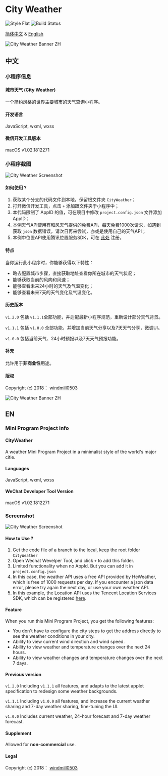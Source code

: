 # City Weather 
![Style Flat](https://img.shields.io/badge/style-flat-green.svg?longCache=true&style=flat)
![Build Status](https://travis-ci.org/typelift/Swiftz.svg?branch=master)

[简体中文](#中文) & [English](#en)

![City Weather Banner ZH](http://img.nousbuild.top/cityweather/github/cityweather-github-banner-zh.jpg)

## 中文

### 小程序信息

#### 城市天气 (City Weather)

一个简约风格的世界主要城市的天气查询小程序。

#### 开发语言

JavaScript, wxml, wxss

#### 微信开发工具版本

macOS v1.02.1812271

### 小程序截图

![City Weather Screenshot](http://img.nousbuild.top/cityweather/github/cityweather-github-screenshot-2.jpg)



#### 如何使用 ?

1. 获取某个分支的代码文件到本地，保留根文件夹 `CityWeather`；
2. 打开微信开发工具，点击 `+` 添加跟文件夹于小程序中；
3. 本代码限制了 AppID 的值，可在项目中修改 `project.config.json` 文件添加 AppID；
4. 本例天气API使用有和风天气提供的免费API，每天免费1000次请求，如遇到获取 `json` 数据错误，请次日再来尝试，亦或是使用自己的天气API；
5. 本例中位置API使用腾讯位置服务SDK，可在 [此处](https://lbs.qq.com/) 注册。

#### 特点

当你运行此小程序时，你能够获得以下特性：

- 略去配置城市步骤，直接获取地址查看你所在城市的天气状况；
- 能够获取当前的风向和风速；
- 能够查看未来24小时的天气及气温变化；
- 能够查看未来7天的天气变化及气温变化。

#### 历史版本

`v1.2.0` 包括 `v1.1.1`全部功能，并适配最新小程序规范，重新设计部分天气背景。

`v1.1.1` 包括 `v1.0.0` 全部功能，并增加当前天气分享以及7天天气分享，微调UI。

`v1.0.0` 包括当前天气、24小时预报以及7天天气预报功能。 

#### 补充

允许用于**非商业性**用途。

#### 版权

Copyright (c) 2018： [windmill0503](https://github.com/windmill0503)

 

![City Weather Banner ZH](http://img.nousbuild.top/cityweather/github/cityweather-github-banner-en.jpg)

## EN

### Mini Program Project info

#### CityWeather

A weather Mini Program Project  in a minimalist style of the world's major citie.

#### Languages

JavaScript, wxml, wxss

#### WeChat Developer Tool Version

macOS v1.02.1812271

### Screenshot

![City Weather Screenshot](http://img.nousbuild.top/cityweather/github/cityweather-github-screenshot-2.jpg)



#### How to Use ?

1. Get the code file of a branch to the local, keep the root folder `CityWeather`
2. Open Wechat Wevelper Tool, and click `+` to add this folder.
3. Limited functionality when no AppId. But you can add it in ``project.config.json``
4. In this case, the weather API uses a free API provided by HeWeather, which is free of 1000 requests per day. If you encounter a json data error, please try again the next day, or use your own weather API.
5. In this example, the Location API uses the Tencent Location Services SDK, which can be registered [here](https://lbs.qq.com/).

#### Feature
When you run this Mini Program Project, you get the following features:

+ You don't have to configure the city steps to get the address directly to see the weather conditions in your city.
+ Ability to view current wind direction and wind speed.
+ Ability to view weather and temperature changes over the next 24 hours.
+ Ability to view weather changes and temperature changes over the next 7 days.

#### Previous version

`v1.2.0` Including `v1.1.1` all features, and adapts to the latest applet specification to redesign some weather backgrounds.

`v1.1.1` Including `v1.0.0` all features, and increase the current weather sharing and 7-day weather sharing, fine-tuning the UI.

`v1.0.0` Includes current weather, 24-hour forecast and 7-day weather forecast. 

#### Supplement

Allowed for **non-commercial** use.

#### Legal

Copyright (c) 2018： [windmill0503](https://github.com/windmill0503)
